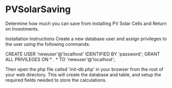 # PVSolarSaving

Determine how much you can save from installing PV Solar Cells and Return on Investments.

Installation Instructions
Create a new database user and assign privileges to the user using the following commands:

CREATE USER 'newuser'@'localhost' IDENTIFIED BY 'password'; GRANT ALL PRIVILEGES ON * . * TO 'newuser'@'localhost';

Then open the php file called 'init-db.php' in your browser from the root of your web directory. This will create the database and table, and setup the required fields needed to store the calculations.
